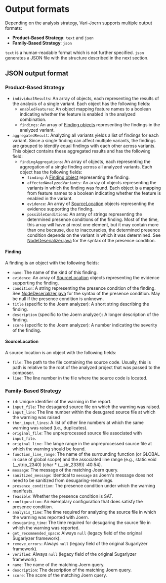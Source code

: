 # Output formats

Depending on the analysis strategy, Vari-Joern supports multiple output formats: 

- **Product-Based Strategy**: `text` and `json`
- **Family-Based Strategy**: `json`

`text` is a human-readable format which is not further specified. `json` generates a JSON file with the structure 
described in the next section.

## JSON output format

### Product-Based Strategy

- `individualResults`: An array of objects, each representing the results of the analysis of a single variant.
  Each object has the following fields:
    - `enabledFeatures`: An object mapping feature names to a boolean indicating whether the feature is enabled in the
      analyzed combination.
    - `findings`: An array of [Finding objects](#Finding) representing the findings in the analyzed variant.
- `aggregatedResult`: Analyzing all variants yields a list of findings for each variant. Since a single finding can
  affect multiple variants, the findings are grouped to identify equal findings with each other across variants. This
  object contains these aggregated results and has the following field:
    - `findingAggregations`: An array of objects, each representing the aggregation of a single finding across all
      analyzed variants. Each object has the following fields:
        - `finding`: A [Finding object](#Finding) representing the finding.
        - `affectedAnalyzedVariants`: An array of objects representing the variants in which the finding was found.
          Each object is a mapping from feature names to a boolean indicating whether the feature is enabled in the
          variant.
        - `evidence`: An array of [SourceLocation](#SourceLocation) objects representing the evidence supporting the
          finding.
        - `possibleConditions`: An array of strings representing the determined presence conditions of the finding. Most
          of the time, this array will have at most one element, but it may contain more than one because, due to
          inaccuracies, the determined presence condition depends on the variant in which it was determined.
          See [NodeDeserializer.java](../src/main/java/edu/kit/varijoern/serialization/NodeDeserializer.java) for the syntax of the presence condition.

#### Finding

A finding is an object with the following fields:

- `name`: The name of the kind of this finding.
- `evidence`: An array of [SourceLocation](#SourceLocation) objects representing the evidence supporting the finding.
- `condition`: A string representing the presence condition of the finding. See
  [NodeDeserializer.java](../src/main/java/edu/kit/varijoern/serialization/NodeDeserializer.java) for the syntax of the
  presence condition. May be null if the presence condition is unknown.
- `title` (specific to the Joern analyzer): A short string describing the finding.
- `description` (specific to the Joern analyzer): A longer description of the finding.
- `score` (specific to the Joern analyzer): A number indicating the severity of the finding.

#### SourceLocation

A source location is an object with the following fields:

- `file`: The path to the file containing the source code. Usually, this is path is relative to the root of the analyzed
  project that was passed to the composer.
- `line`: The line number in the file where the source code is located.



### Family-Based Strategy

- `id`: Unique identifier of the warning in the report.
- `input_file`: The desugared source file on which the warning was raised.
- `input_line`: The line number within the desugared source file at which the warning was raised
- `ther_input_lines`: A list of other line numbers at which the same warning was raised (i.e., duplicates).
- `original_file`: The unpreprocessed source file associated with `input_file`.
- `original_line`: The lange range in the unpreprocessed source file at which the warning should be found.
- `function_line_range`: The name of the surrounding function (or GLOBAL in case of global scope) and the associated 
  line range (e.g., static void  (__strip_2340) (char  * (__str_2339)) :40:54).
- `message`: The message of the matching Joern query.
- `sanitized_message`: Identical to `message` as Joern's message does not need to be sanitized from desugaring-renamings.
- `presence_condition`: The presence condition under which the warning manifests.
- `feasible`: Whether the presence condition is SAT.
- `configuration`: An exemplary configuration that does satisfy the presence condition.  
- `analysis_time`: The time required for analyzing the source file in which the warning was reported with Joern.
- `desugaring_time`: The time required for desugaring the source file in which the warning was reported.
- `get_recommended_space`: Always `null` (legacy field of the original Sugarlyzer framework).
- `remove_errors`: Always `null` (legacy field of the original Sugarlyzer framework).
- `verified`: Always `null` (legacy field of the original Sugarlyzer framework).
- `name`: The name of the matching Joern query.
- `description`: The description of the matching Joern query. 
- `score`: The score of the matching Joern query.
